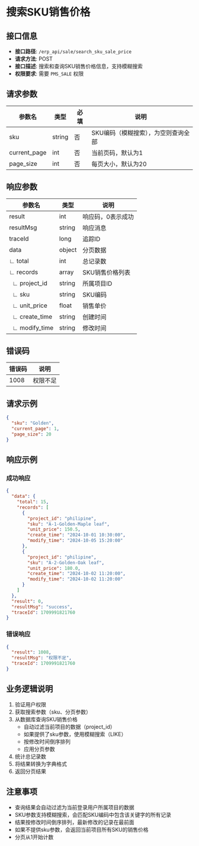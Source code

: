 # 搜索SKU销售价格

## 接口信息

- **接口路径**: `/erp_api/sale/search_sku_sale_price`
- **请求方法**: POST
- **接口描述**: 搜索和查询SKU销售价格信息，支持模糊搜索
- **权限要求**: 需要 `PMS_SALE` 权限

## 请求参数

| 参数名 | 类型 | 必填 | 说明 |
|--------|------|------|------|
| sku | string | 否 | SKU编码（模糊搜索），为空则查询全部 |
| current_page | int | 否 | 当前页码，默认为1 |
| page_size | int | 否 | 每页大小，默认为20 |

## 响应参数

| 参数名 | 类型 | 说明 |
|--------|------|------|
| result | int | 响应码，0表示成功 |
| resultMsg | string | 响应消息 |
| traceId | long | 追踪ID |
| data | object | 分页数据 |
| ∟ total | int | 总记录数 |
| ∟ records | array | SKU销售价格列表 |
| &nbsp;&nbsp;∟ project_id | string | 所属项目ID |
| &nbsp;&nbsp;∟ sku | string | SKU编码 |
| &nbsp;&nbsp;∟ unit_price | float | 销售单价 |
| &nbsp;&nbsp;∟ create_time | string | 创建时间 |
| &nbsp;&nbsp;∟ modify_time | string | 修改时间 |

## 错误码

| 错误码 | 说明 |
|--------|------|
| 1008 | 权限不足 |

## 请求示例

```json
{
  "sku": "Golden",
  "current_page": 1,
  "page_size": 20
}
```

## 响应示例

### 成功响应

```json
{
  "data": {
    "total": 15,
    "records": [
      {
        "project_id": "philipine",
        "sku": "A-1-Golden-Maple leaf",
        "unit_price": 150.5,
        "create_time": "2024-10-01 10:30:00",
        "modify_time": "2024-10-05 15:20:00"
      },
      {
        "project_id": "philipine",
        "sku": "A-2-Golden-Oak leaf",
        "unit_price": 180.0,
        "create_time": "2024-10-02 11:20:00",
        "modify_time": "2024-10-02 11:20:00"
      }
    ]
  },
  "result": 0,
  "resultMsg": "success",
  "traceId": 1709991821760
}
```

### 错误响应

```json
{
  "result": 1008,
  "resultMsg": "权限不足",
  "traceId": 1709991821760
}
```

## 业务逻辑说明

1. 验证用户权限
2. 获取搜索参数（sku、分页参数）
3. 从数据库查询SKU销售价格
   - 自动过滤当前项目的数据（project_id）
   - 如果提供了sku参数，使用模糊搜索（LIKE）
   - 按修改时间倒序排列
   - 应用分页参数
4. 统计总记录数
5. 将结果转换为字典格式
6. 返回分页结果

## 注意事项

- 查询结果会自动过滤为当前登录用户所属项目的数据
- SKU参数支持模糊搜索，会匹配SKU编码中包含该关键字的所有记录
- 结果按修改时间倒序排列，最新修改的记录在最前面
- 如果不提供sku参数，会返回当前项目所有SKU的销售价格
- 分页从1开始计数

